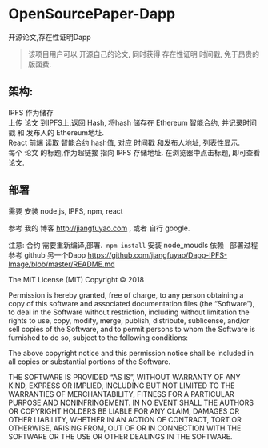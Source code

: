 # OpenSourcePaper-Dapp
开源论文,存在性证明Dapp  

> 该项目用户可以 开源自己的论文, 同时获得 存在性证明 时间戳, 免于昂贵的版面费.  

## 架构:
IPFS 作为储存  
上传 论文 到IPFS上,返回 Hash, 将hash 储存在 Ethereum 智能合约, 并记录时间戳 和 发布人的 Ethereum地址.  
React 前端 读取 智能合约 hash值, 对应 时间戳 和发布人地址, 列表性显示.  
每个 论文 的标题,作为超链接 指向 IPFS 存储地址. 在浏览器中点击标题, 即可查看论文.   

## 部署

需要 安装 node.js, IPFS, npm, react  

参考 我的 博客 <http://jiangfuyao.com> , 或者 自行 google.  

注意: 合约 需要重新编译,部署.  `npm install` 安装 node_moudls 依赖  
部署过程参考 github 另一个Dapp <https://github.com/jiangfuyao/Dapp-IPFS-Image/blob/master/README.md>



The MIT License (MIT)
Copyright © 2018 <Fuyao-Jiang>

Permission is hereby granted, free of charge, to any person obtaining a copy of this software and associated documentation files (the “Software”), to deal in the Software without restriction, including without limitation the rights to use, copy, modify, merge, publish, distribute, sublicense, and/or sell copies of the Software, and to permit persons to whom the Software is furnished to do so, subject to the following conditions:

The above copyright notice and this permission notice shall be included in all copies or substantial portions of the Software.

THE SOFTWARE IS PROVIDED “AS IS”, WITHOUT WARRANTY OF ANY KIND, EXPRESS OR IMPLIED, INCLUDING BUT NOT LIMITED TO THE WARRANTIES OF MERCHANTABILITY, FITNESS FOR A PARTICULAR PURPOSE AND NONINFRINGEMENT. IN NO EVENT SHALL THE AUTHORS OR COPYRIGHT HOLDERS BE LIABLE FOR ANY CLAIM, DAMAGES OR OTHER LIABILITY, WHETHER IN AN ACTION OF CONTRACT, TORT OR OTHERWISE, ARISING FROM, OUT OF OR IN CONNECTION WITH THE SOFTWARE OR THE USE OR OTHER DEALINGS IN THE SOFTWARE.
